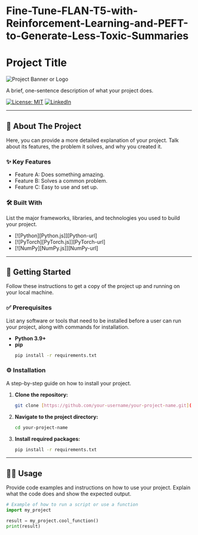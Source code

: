 # Fine-Tune-FLAN-T5-with-Reinforcement-Learning-and-PEFT-to-Generate-Less-Toxic-Summaries
# Project Title

![Project Banner or Logo](link-to-your-image.png)

A brief, one-sentence description of what your project does.

[![License: MIT](https://img.shields.io/badge/License-MIT-yellow.svg)](https://opensource.org/licenses/MIT)
[![LinkedIn](https://img.shields.io/badge/-LinkedIn-black.svg?style=flat-square&logo=linkedin&colorB=555)](https://linkedin.com/in/your-linkedin-username)

---

## 📖 About The Project

Here, you can provide a more detailed explanation of your project. Talk about its features, the problem it solves, and why you created it.

### ✨ Key Features

* Feature A: Does something amazing.
* Feature B: Solves a common problem.
* Feature C: Easy to use and set up.

### 🛠️ Built With

List the major frameworks, libraries, and technologies you used to build your project.

* [![Python][Python.js]][Python-url]
* [![PyTorch][PyTorch.js]][PyTorch-url]
* [![NumPy][NumPy.js]][NumPy-url]

---

## 🚀 Getting Started

Follow these instructions to get a copy of the project up and running on your local machine.

### ✅ Prerequisites

List any software or tools that need to be installed before a user can run your project, along with commands for installation.

* **Python 3.9+**
* **pip**
    ```sh
    pip install -r requirements.txt
    ```

### ⚙️ Installation

A step-by-step guide on how to install your project.

1.  **Clone the repository:**
    ```sh
    git clone [https://github.com/your-username/your-project-name.git](https://github.com/your-username/your-project-name.git)
    ```
2.  **Navigate to the project directory:**
    ```sh
    cd your-project-name
    ```
3.  **Install required packages:**
    ```sh
    pip install -r requirements.txt
    ```

---

## 🏃‍♀️ Usage

Provide code examples and instructions on how to use your project. Explain what the code does and show the expected output.

```python
# Example of how to run a script or use a function
import my_project

result = my_project.cool_function()
print(result)
